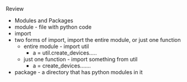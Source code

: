 Review
* Modules and Packages
* module - file with python code
* import
* two forms of import, import the entire module, or just one function
  * entire module - import util
    * a = util.create_devices.....
  * just one function - import something from util
    * a = create_devices.......
* package - a directory that has python modules in it